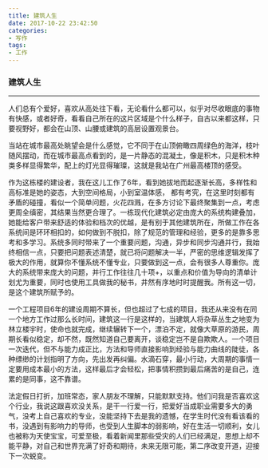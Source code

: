 ```yaml
---
title: 建筑人生
date: 2017-10-22 23:42:50
categories:
- 写作
tags:
- 工作
---
```


### 建筑人生

***


人们总有个爱好，喜欢从高处往下看，无论看什么都可以，似乎对尽收眼底的事物有快感，或者好奇，看看自己所在的这片区域是个什么样子，自古以来都这样，只要视野好，都会在山顶、山腰或建筑的高层设置观景台。

当站在城市最高处眺望会是什么感觉，它不同于在山顶俯瞰四周绿色的海洋，枝叶随风摆动，而在城市最高点看到的，是一片静态的混凝土，像是积木，只是积木种类多样显得繁华，配上的灯光显得璀璨，这就是我站在广州最高楼顶的感受。

作为这栋楼的建设者，我在这儿工作了6年，看到她拔地而起逐渐长高，多样性和高标准是她的姿态，大到空间格局，小到室温体感， 都有考究，在这里时刻都有矛盾的碰撞，看似一个简单问题，火花四溅，在多方讨论下最终聚集到一点，考虑更周全缜密，其结果当然更合理了。一栋现代化建筑必定由庞大的系统构建叠加，她能给客户带来舒适的体验和档次的优越，是有别于其他建筑所在，所做工作在各系统间是环环相扣的，如何做到不脱扣，除了规范的管理和经验，更多的是靠多思考和多学习。系统多同时带来了一个重要问题，沟通，异步和同步沟通并行，我始终相信一点，只要把问题表述清楚，就已将问题解决一半，严密的思维逻辑发挥了极大的作用，就算你不懂系统不懂专业，只要做到这一点，会有很多人尊重你。庞大的系统带来庞大的问题，并行工作往往几十项+，以重点和价值为导向的清单计划尤为重要，同时也使用工具做我的秘书，井然有序地时时提醒我。所有这一切，是这个建筑所赋予的。

一个工程项目6年的建设周期不算长，但也超过了七成的项目，我还从来没有在同一个地方工作过那么长时间，建筑这一行是这样的，当建筑人将杂草丛生之地变为林立楼宇时，使命也就完成，继续辗转下一个，漂泊不定，就像大草原的游民，周期长看似稳定，却不然，既然知道自己要离开，谈稳定岂不是自欺欺人。一个项目一次迭代，但不与能力成正比，方法和导师直接影响到经验与能力曲线的陡徒，各种缥缈的计划指明了方向，先出发再纠偏。水滴石穿，最小行动，大周期的事情一定要用成本最小的方法，这样最后才会轻松，把事情积攒到最后痛苦的是自己，连累的是同事，这不靠谱。

法定假日打折，加班常态，家人朋友不理解，只能默默支持。他们问我是否喜欢这个行业，我说这跟喜欢没关系，是干一行爱一行，把爱好当成职业需要多大的勇气，没考上自己喜欢的专业，没能坚持下去是我的遗憾，在学生时代没有看该看的书，没遇到有影响力的导师，也受到人生脚本的弱影响，好在生活一切顺利，女儿也被称为天使宝宝，可爱至极，看着新闻里那些受灾的人们已经满足，思想上却不能平静，对自己和世界充满了好奇和期待，未来无限可能，第二序改变开道，迎接下一次蜕变。

